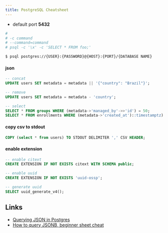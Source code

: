 ```yaml
---
title: PostgreSQL Cheatsheet
---
```



- default port **5432**


```bash
#
# -c command
# --command=command
# psql -c '\x' -c 'SELECT * FROM foo;'

$ psql postgres://{USER}:{PASSWORD}@{HOST}:{PORT}/{DATABASE NAME}
```

#### json
```sql
-- concat
UPDATE users SET metadata = metadata || '{"country": "Brazil"}';

-- remove
UPDATE users SET metadata = metadata - 'country';

-- select
SELECT * FROM groups WHERE (metadata->'managed_by'->>'id') = 50;
SELECT * FROM enrollments WHERE (metadata->'created_at')::timestamptz) < '2018-01-30'
```

#### copy csv to stdout
```sql
COPY (select * from users) TO STDOUT DELIMITER ',' CSV HEADER;
```

#### enable extension
```sql
-- enable citext
CREATE EXTENSION IF NOT EXISTS citext WITH SCHEMA public;

-- enable uuid
CREATE EXTENSION IF NOT EXISTS 'uuid-ossp';

-- generate uuid
SELECT uuid_generate_v4();
```

Links
-----

- [Querying JSON in Postgres](http://schinckel.net/2014/05/25/querying-json-in-postgres/)
- [How to query JSONB, beginner sheet cheat](https://hackernoon.com/how-to-query-jsonb-beginner-sheet-cheat-4da3aa5082a3https://hackernoon.com/how-to-query-jsonb-beginner-sheet-cheat-4da3aa5082a3)

